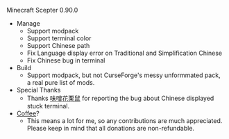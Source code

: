 Minecraft Scepter 0.90.0

* Manage
    -  Support modpack
    -  Support terminal color
    -  Support Chinese path
    -  Fix Language display error on Traditional and Simplification Chinese
    -  Fix Chinese bug in terminal
* Build
    -  Support modpack, but not CurseForge's messy unformmated pack, a real pure list of mods.
* Special Thanks
    -  Thanks [味噌花栗鼠](https://www.youtube.com/channel/UCCZSS6L8dRXqpWiMc-q7YpQ) for reporting the bug about Chinese displayed stuck terminal.
* [Coffee](http://bit.ly/minecraftscepterdonation_en)?
    -  This means a lot for me, so any contributions are much appreciated. Please keep in mind that all donations are non-refundable.
    